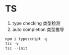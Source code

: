 # TS 

1. type checking 类型检测
2. auto completion 类型推导

```js
npm i typescript -g
tsc -v
tsc --init
```

